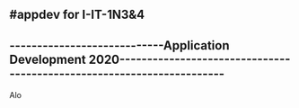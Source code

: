 #appdev for I-IT-1N3&4
----------------------------------------------------------------------------------------------------
----------------------------Application Development 2020----------------------------------------------------------------------
--------------------------------------------------------------------------------------------------
Alo
